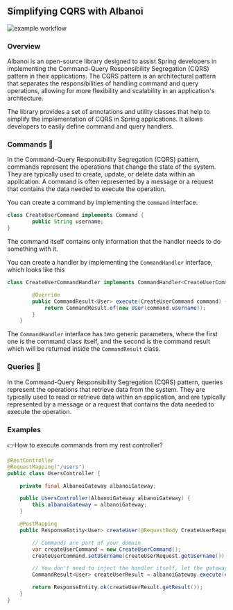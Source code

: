 ## Simplifying CQRS with Albanoi

![example workflow](https://github.com/defrimhasani/albanoi/actions/workflows/maven.yml/badge.svg)

### Overview

Albanoi is an open-source library designed to assist Spring developers in implementing the Command-Query Responsibility Segregation (CQRS) pattern in their applications. The CQRS pattern is an architectural pattern that separates the responsibilities of handling command and query operations, allowing for more flexibility and scalability in an application's architecture.

The library provides a set of annotations and utility classes that help to simplify the implementation of CQRS in Spring applications.
It allows developers to easily define command and query handlers.


### Commands 📝

In the Command-Query Responsibility Segregation (CQRS) pattern, commands represent the operations that change the state of the system. They are typically used to create, update, or delete data within an application. A command is often represented by a message or a request that contains the data needed to execute the operation.

You can create a command by implementing the `Command` interface.
``` java
class CreateUserCommand implements Command {
        public String username;
}
```
The command itself contains only information that the handler needs to do something with it.

You can create a handler by implementing the `CommandHandler` interface, which looks like this
```java
class CreateUserCommandHandler implements CommandHandler<CreateUserCommand, User> {

        @Override
        public CommandResult<User> execute(CreateUserCommand command) {
            return CommandResult.of(new User(command.username));
        }
    }
```
The `CommandHandler` interface has two generic parameters, where the first one is the command class itself, and the second is the command result which will be returned inside the `CommandResult` class.

### Queries 📖

In the Command-Query Responsibility Segregation (CQRS) pattern, queries represent the operations that retrieve data from the system. They are typically used to read or retrieve data within an application, and are typically represented by a message or a request that contains the data needed to execute the operation.


### Examples

👉How to execute commands from my rest controller?
```java
@RestController
@RequestMapping("/users")
public class UsersController {

    private final AlbanoiGateway albanoiGateway;

    public UsersController(AlbanoiGateway albanoiGateway) {
        this.albanoiGateway = albanoiGateway;
    }

    @PostMapping
    public ResponseEntity<User> createUser(@RequestBody CreateUserRequest createUserRequest) {

        // Commands are part of your domain
        var createUserCommand = new CreateUserCommand();
        createUserCommand.setUsername(createUserRequest.getUsername());

        // You don't need to inject the handler itself, let the gateway handle it 😊
        CommandResult<User> createUserResult = albanoiGateway.execute(createUserCommand, User.class);

        return ResponseEntity.ok(createUserResult.getResult());
    }
}
```








